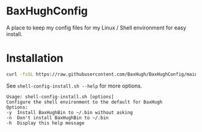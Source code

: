 # BaxHughConfig
A place to keep my config files for my Linux / Shell environment for easy install.

# Installation
```bash
curl -fsSL https://raw.githubusercontent.com/BaxHugh/BaxHughConfig/main/shell-config-install.sh | bash -s 
```
See `shell-config-install.sh --help` for more options.
```
Usage: shell-config-install.sh [options]
Configure the shell environment to the default for BaxHugh
Options:
-y	Install BaxHughBin to ~/.bin without asking
-n	Don't install BaxHughBin to ~/.bin
-h	Display this help message
```